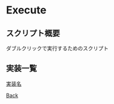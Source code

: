 # Execute

## スクリプト概要

ダブルクリックで実行するためのスクリプト

## 実装一覧

[実装名](./__Todo/README.md)

[Back](../README.md)  
